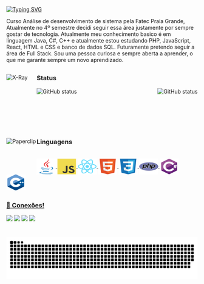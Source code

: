[![Typing SVG](https://readme-typing-svg.demolab.com?font=Fira+Code&weight=500&size=25&pause=990&color=Ffffff&random=false&width=435&lines=%E2%9C%A7+Ol%C3%A1!+Sou+o+Enzo+Warner!+%E2%9C%A7)](https://git.io/typing-svg)


Curso Análise de desenvolvimento de sistema pela Fatec Praia Grande, Atualmente no 4º semestre decidi seguir essa área justamente por sempre gostar de tecnologia. Atualmente meu conhecimento basico é em linguagem Java, C#, C++ e atualmente estou estudando PHP, JavaScript, React, HTML e CSS e banco de dados SQL. Futuramente pretendo seguir a área de Full Stack. Sou uma pessoa curiosa e sempre aberta a aprender, o que me garante sempre um novo aprendizado.
##
<img src="https://raw.githubusercontent.com/Tarikul-Islam-Anik/Animated-Fluent-Emojis/master/Emojis/Objects/X-Ray.png" alt="X-Ray" width="80" height="80" img align='left'/> <h3>Status</h3>
<img src="https://github-readme-stats-git-masterrstaa-rickstaa.vercel.app/api?username=EnzoWarner&hide_title=true&show_icons=true&include_all_commits=false&count_private=true&line_height=25&hide=issues&bg_color=000&title_color=7869e9&text_color=FFF&border_radius=3&border_color=7869e9&icon_color=7869e9&theme=jolly" img align='left' alt="GitHub status">
<img src="https://github-readme-stats.vercel.app/api/top-langs/?username=EnzoWarner&layout=compact&langs_count=7&theme=radical&line_height=25&hide=issues&bg_color=000&title_color=7869e9&text_color=FFF&border_radius=3&border_color=7869e9&icon_color=7869e9&theme=jolly" img align='right' alt="GitHub status"/>

<br>
<br>
<br>
<br>
<br>
<br>


##


<img src="https://raw.githubusercontent.com/Tarikul-Islam-Anik/Animated-Fluent-Emojis/master/Emojis/Objects/Paperclip.png" alt="Paperclip" width="80" height="80" img align='left'/> <h3>Linguagens</h3>
<div style="display: inline_block"><br>
  <a href="https://github.com/EnzoWarner)">
  <img align="center" alt="Enzo-Java" height="42" width="50" src="https://raw.githubusercontent.com/devicons/devicon/master/icons/java/java-original.svg">
  <img align="center" alt="Enzo-JavaScript" height="42" width="50" src="https://raw.githubusercontent.com/devicons/devicon/master/icons/javascript/javascript-original.svg">
  <img align="center" alt="Enzo-React" height="42" width="50" src="https://raw.githubusercontent.com/devicons/devicon/master/icons/react/react-original.svg">
  <img align="center" alt="Enzo-HTML" height="42" width="50" src="https://raw.githubusercontent.com/devicons/devicon/master/icons/html5/html5-original.svg">
  <img align="center" alt="Enzo-CSS" height="42" width="50" src="https://raw.githubusercontent.com/devicons/devicon/master/icons/css3/css3-original.svg">
  <img align="center" alt="Enzo-PHP" height="42" width="50"  src="https://raw.githubusercontent.com/devicons/devicon/master/icons/php/php-original.svg">
  <img align="center" alt="Enzo-Csharp" height="42" width="50" src="https://raw.githubusercontent.com/devicons/devicon/master/icons/csharp/csharp-original.svg">
  <img align="center" alt="Enzo-Cplusplus" height="42" width="50" src="https://raw.githubusercontent.com/devicons/devicon/master/icons/cplusplus/cplusplus-original.svg">
 </div>
    
  ##
 <h3>👋 Conexões!</h3>
<div> 
  <a href = "mailto:enzo_warner@hotmail.com"><img src="https://img.shields.io/badge/Microsoft_Outlook-0078D4?style=for-the-badge&logo=microsoft-outlook&logoColor=white"></a>
  <a href = "mailto:enzowarner123@gmail.com"><img src="https://img.shields.io/badge/Gmail-D14836?style=for-the-badge&logo=gmail&logoColor=white"></a>
  <a href="https://www.linkedin.com/in/enzo-warner-te%C3%B3fanes-leite-martins-ferreira-200461276/" target="_blank"><img src="https://img.shields.io/badge/-LinkedIn-%230077B5?style=for-the-badge&logo=linkedin&logoColor=white" target="_blank"></a> 
  <a href="https://wa.me/5513981684689" target="_blank"><img src="https://img.shields.io/badge/WhatsApp-25D366?style=for-the-badge&logo=whatsapp&logoColor=white" target="_blank"></a> 
</div>

#
![snake gif](https://github.com/EnzoWarner/EnzoWarner/blob/output/github-contribution-grid-snake.svg)
#
